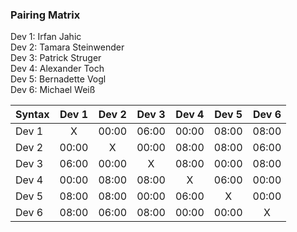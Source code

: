 ### Pairing Matrix
Dev 1: Irfan Jahic  
Dev 2: Tamara Steinwender  
Dev 3: Patrick Struger  
Dev 4: Alexander Toch  
Dev 5: Bernadette Vogl  
Dev 6: Michael Weiß  

| Syntax      | Dev 1   	  | Dev 2   	  | Dev 3     	| Dev 4   	  | Dev 5     	| Dev 6   	  |
| :---        |    :----:   |    :----:   |    :----:   |    :----:   |    :----:   |    :----:   |
| Dev 1       | X           | 00:00       | 06:00       | 00:00       | 08:00       | 08:00       |
| Dev 2       | 00:00       | X           | 00:00       | 08:00       | 08:00       | 06:00       |
| Dev 3       | 06:00       | 00:00       | X           | 08:00       | 00:00       | 08:00       |
| Dev 4       | 00:00       | 08:00       | 08:00       | X           | 06:00       | 00:00       |
| Dev 5       | 08:00       | 08:00       | 00:00       | 06:00       | X           | 00:00       |
| Dev 6       | 08:00       | 06:00       | 08:00       | 00:00       | 00:00       | X           |
